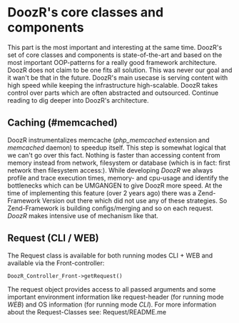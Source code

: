 # DoozR's core classes and components
This part is the most important and interesting at the same time. DoozR's set of core classes and components is state-of-the-art and based on the most important OOP-patterns for a really good framework architecture. DoozR does not claim to be one fits all solution. This was never our goal and it wan't be that in the future. DoozR's main usecase is serving content with high speed while keeping the infrastructure high-scalable. DoozR takes control over parts which are often abstracted and outsourced. Continue reading to dig deeper into DoozR's architecture.

## Caching (#memcached)
DoozR instrumentalizes memcache (*php_memcached* extension and *memcached* daemon) to speedup itself. This step is somewhat logical that we can't go over this fact. Nothing is faster than accessing content from memory instead from network, filesystem or database (which is in fact: first network then filesystem access:). While developing *DoozR* we always profile and trace execution times, memory- and cpu-usage and identify the bottlenecks which can be UMGANGEN to give DoozR more speed. At the time of implementing this feature (over 2 years ago) there was a Zend-Framework Version out there which did not use any of these strategies. So Zend-Framework is building configs/merging and so on each request.
*DoozR* makes intensive use of mechanism like that.

## Request (CLI / WEB)
The Request class is available for both running modes CLI + WEB and available via the Front-controller:

    DoozR_Controller_Front->getRequest()

The request object provides access to all passed arguments and some important environment information like request-header (for running mode *WEB*) and OS information (for running mode *CLI*). For more information about the Request-Classes see: Request/README.me